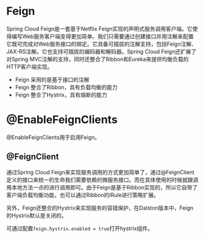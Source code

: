 # Feign
Spring Cloud Feign是一套基于Netflix Feign实现的声明式服务调用客户端。它使得编写Web服务客户端变得更加简单。我们只需要通过创建接口并用注解来配置它既可完成对Web服务接口的绑定。它具备可插拔的注解支持，包括Feign注解、JAX-RS注解。它也支持可插拔的编码器和解码器。Spring Cloud Feign还扩展了对Spring MVC注解的支持，同时还整合了Ribbon和Eureka来提供均衡负载的HTTP客户端实现。
   
- Feign 采用的是基于接口的注解
- Feign 整合了Ribbon，具有负载均衡的能力
- Feign 整合了Hystrix，具有熔断的能力
    
# @EnableFeignClients
@EnableFeignClients用于启用Feign。
    
## @FeignClient
通过Spring Cloud Feign来实现服务调用的方式更加简单了，通过@FeignClient定义的接口来统一的生命我们需要依赖的微服务接口。而在具体使用的时候就跟调用本地方法一点的进行调用即可。由于Feign是基于Ribbon实现的，所以它自带了客户端负载均衡功能，也可以通过Ribbon的IRule进行策略扩展。
    
另外，Feign还整合的Hystrix来实现服务的容错保护，在Dalston版本中，Feign的Hystrix默认是关闭的。
    
可通过配置`feign.hystrix.enabled = true`打开hystrix组件。
    
